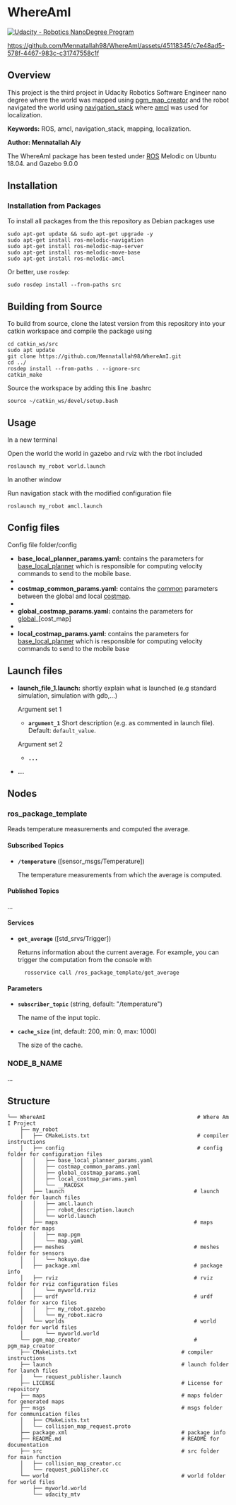 # WhereAmI
[![Udacity - Robotics NanoDegree Program](https://s3-us-west-1.amazonaws.com/udacity-robotics/Extra+Images/RoboND_flag.png)](https://www.udacity.com/robotics)


https://github.com/Mennatallah98/WhereAmI/assets/45118345/c7e48ad5-578f-4467-983c-c31747558c1f

## Overview

This project is the third project in Udacity Robotics Software Engineer nano degree where the world was mapped using [pgm_map_creator] and the robot navigated the world using [navigation_stack] where [amcl] was used for localization.

**Keywords:** ROS, amcl, navigation_stack, mapping, localization.

**Author: Mennatallah Aly<br />**

The WhereAmI package has been tested under [ROS] Melodic on Ubuntu 18.04. and Gazebo 9.0.0

## Installation

### Installation from Packages

To install all packages from the this repository as Debian packages use

    sudo apt-get update && sudo apt-get upgrade -y
    sudo apt-get install ros-melodic-navigation
    sudo apt-get install ros-melodic-map-server
    sudo apt-get install ros-melodic-move-base
    sudo apt-get install ros-melodic-amcl
    
Or better, use `rosdep`:

	sudo rosdep install --from-paths src

## Building from Source

To build from source, clone the latest version from this repository into your catkin workspace and compile the package using

	cd catkin_ws/src
	sudo apt update
	git clone https://github.com/Mennatallah98/WhereAmI.git
	cd ../
	rosdep install --from-paths . --ignore-src
	catkin_make
	
Source the workspace by adding this line .bashrc

	source ~/catkin_ws/devel/setup.bash

## Usage

In a new terminal

Open the world the world in gazebo and rviz with the rbot included

	roslaunch my_robot world.launch

In another window

Run navigation stack with the modified configuration file

	roslaunch my_robot amcl.launch

## Config files

Config file folder/config

* **base_local_planner_params.yaml:** contains the parameters for [base_local_planner] which is  responsible for computing velocity commands to send to the mobile base. 
* 
* **costmap_common_params.yaml:** contains the [common] parameters between the global and local [costmap].
* 
* **global_costmap_params.yaml:** contains the parameters for [global]_[cost_map]
* 
* **local_costmap_params.yaml:** contains the parameters for [base_local_planner] which is  responsible for computing velocity commands to send to the mobile base 

## Launch files

* **launch_file_1.launch:** shortly explain what is launched (e.g standard simulation, simulation with gdb,...)

     Argument set 1

     - **`argument_1`** Short description (e.g. as commented in launch file). Default: `default_value`.

    Argument set 2

    - **`...`**

* **...**

## Nodes

### ros_package_template

Reads temperature measurements and computed the average.


#### Subscribed Topics

* **`/temperature`** ([sensor_msgs/Temperature])

	The temperature measurements from which the average is computed.


#### Published Topics

...


#### Services

* **`get_average`** ([std_srvs/Trigger])

	Returns information about the current average. For example, you can trigger the computation from the console with

		rosservice call /ros_package_template/get_average


#### Parameters

* **`subscriber_topic`** (string, default: "/temperature")

	The name of the input topic.

* **`cache_size`** (int, default: 200, min: 0, max: 1000)

	The size of the cache.


### NODE_B_NAME

...

## Structure

	└── WhereAmI                                                # Where Am I Project
	    ├── my_robot                                                               
	    │   ├── CMakeLists.txt                                  # compiler instructions
	    │   ├── config                                          # config folder for configuration files 
	    │   │   ├── base_local_planner_params.yaml         
	    │   │   ├── costmap_common_params.yaml
	    │   │   ├── global_costmap_params.yaml
	    │   │   ├── local_costmap_params.yaml
	    │   │   └── __MACOSX
	    │   ├── launch                                         # launch folder for launch files  
	    │   │   ├── amcl.launch
	    │   │   ├── robot_description.launch
	    │   │   └── world.launch
	    │   ├── maps                                           # maps folder for maps
	    │   │   ├── map.pgm
	    │   │   └── map.yaml
	    │   ├── meshes                                         # meshes folder for sensors
	    │   │   └── hokuyo.dae
	    │   ├── package.xml                                    # package info
	    │   ├── rviz                                           # rviz folder for rviz configuration files
	    │   │   └── myworld.rviz
	    │   ├── urdf                                           # urdf folder for xarco files
	    │   │   ├── my_robot.gazebo
	    │   │   └── my_robot.xacro
	    │   └── worlds                                         # world folder for world files
	    │       └── myworld.world
	    └── pgm_map_creator                                    # pgm_map_creator 
		├── CMakeLists.txt                                 # compiler instructions
		├── launch                                         # launch folder for launch files 
		│   └── request_publisher.launch
		├── LICENSE                                        # License for repository
		├── maps                                           # maps folder for generated maps
		├── msgs                                           # msgs folder for communication files
		│   ├── CMakeLists.txt
		│   └── collision_map_request.proto
		├── package.xml                                    # package info
		├── README.md                                      # README for documentation
		├── src                                            # src folder for main function
		│   ├── collision_map_creator.cc               
		│   └── request_publisher.cc
		└── world                                          # world folder for world files
		    ├── myworld.world
		    └── udacity_mtv


[ROS]: http://www.ros.org
[amcl]: http://wiki.ros.org/amcl
[pgm_map_creator]: https://github.com/udacity/pgm_map_creator.git
[navigation_stack]: http://wiki.ros.org/navigation/Tutorials/RobotSetup
[base_local_planner]: http://wiki.ros.org/base_local_planner
[costmap]: http://wiki.ros.org/costmap_2d
[global]: http://wiki.ros.org/navigation/Tutorials/RobotSetup#Global_Configuration
[local]: http://wiki.ros.org/navigation/Tutorials/RobotSetup#Local_Configuration
[common]: http://wiki.ros.org/navigation/Tutorials/RobotSetup#Common_Configuration
